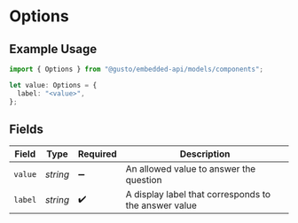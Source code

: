 # Options

## Example Usage

```typescript
import { Options } from "@gusto/embedded-api/models/components";

let value: Options = {
  label: "<value>",
};
```

## Fields

| Field                                                | Type                                                 | Required                                             | Description                                          |
| ---------------------------------------------------- | ---------------------------------------------------- | ---------------------------------------------------- | ---------------------------------------------------- |
| `value`                                              | *string*                                             | :heavy_minus_sign:                                   | An allowed value to answer the question              |
| `label`                                              | *string*                                             | :heavy_check_mark:                                   | A display label that corresponds to the answer value |